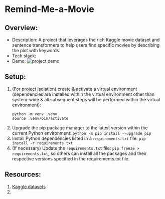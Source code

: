 # Remind-Me-a-Movie

## Overview:

- Description: A project that leverages the rich Kaggle movie dataset and sentence transformers to help users find specific movies by describing the plot with keywords.
- Tech stack:
- Demo:
  ![project demo](images/)

## Setup:

1. (For project isolation) create & activate a virtual environment (dependencies are installed within the virtual environment other than system-wide & all subsequent steps will be performed within the virtual environment):
   ```
   python -m venv .venv
   source .venv/bin/activate
   ```
2. Upgrade the pip package manager to the latest version within the current Python environment: `python -m pip install --upgrade pip`
3. Install Python dependencies listed in a `requirements.txt` file: `pip install -r requirements.txt`
4. (If necessary) Update the `requirements.txt` file: `pip freeze > requirements.txt`, so others can install all the packages and their respective versions specified in the requirements.txt file.

## Resources:

1. [Kaggle datasets](https://www.kaggle.com/datasets)
2. []()
